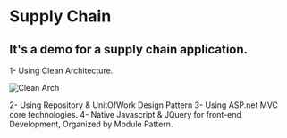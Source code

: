 # Supply Chain
## It's a demo for a supply chain application.

1- Using Clean Architecture.

![Clean Arch]([https://imgur.com/a/LCf9IfW])

2- Using Repository & UnitOfWork Design Pattern
3- Using ASP.net MVC core technologies.
4- Native Javascript & JQuery for front-end Development, Organized by Module Pattern.
